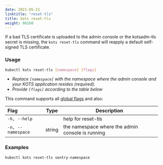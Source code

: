 ```yaml
---
date: 2021-05-21
linktitle: "reset-tls"
title: kots reset-tls
weight: 90160
---
```


If a bad TLS certificate is uploaded to the admin console or the kotsadm-tls secret is missing, the `kots reset-tls` command will reapply a default self-signed TLS certificate.

### Usage
```bash
kubectl kots reset-tls [namespace] [flags]
```
* _Replace `[namespace]` with the namespace where the admin console and your KOTS application resides (required)._
* _Provide `[flags]` according to the table below_

This command supports all [global flags](/kots-cli/global-flags/) and also:


| Flag                 | Type | Description |
|:----------------------|------|-------------|
| `-h, --help`   |          |  help for reset-tls |
| `-n, --namespace`| string |     the namespace where the admin console is running |

### Examples
```bash
kubectl kots reset-tls sentry-namespace
```
